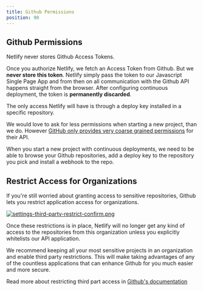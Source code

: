 ```yaml
---
title: Github Permissions
position: 90
---
```


## Github Permissions

Netlify never stores Github Access Tokens.

Once you authorize Netlify, we fetch an Access Token from Github. But we **never store this token**. Netlify simply pass the token to our Javascript Single Page App and from then on all communication with the Github API happens straight from the browser. After configuring continuous deployment, the token is **permanently discarded**.

The only access Netlify will have is through a deploy key installed in a specific repository.

We would love to ask for less permissions when starting a new project, than we do. However [GitHub only provides very coarse grained permissions](http://developer.github.com/v3/oauth/#scopes) for their API.

When you start a new project with continuous deployments, we need to be able to browse your Github repositories, add a deploy key to the repository you pick and install a webhook to the repo.

## Restrict Access for Organizations

If you're still worried about granting access to sensitive repositories, Github lets you restrict application access for organizations.

[![settings-third-party-restrict-confirm.png](/uploads/settings-third-party-restrict-confirm.png)
](https://help.github.com/articles/about-third-party-application-restrictions/)

Once these restrictions is in place, Netlify will no longer get any kind of access to the repositories from this organization unless you explicitly whitelists our API application.

We recommend keeping all your most sensitive projects in an organization and enable third party restrictions. This will make taking advantages of any of the countless applications that can enhance Github for you much easier and more secure.

Read more about restricting third part access in [Github's documentation](https://help.github.com/articles/about-third-party-application-restrictions/)